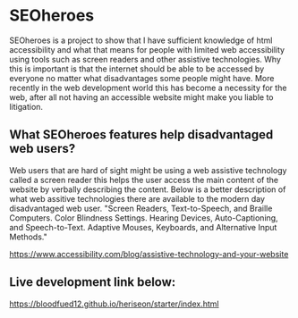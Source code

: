 # SEOheroes
SEOheroes is a project to show that I have sufficient knowledge of html accessibility and what that means for people with limited web accessibility using tools such as screen readers and other assistive technologies.
Why this is important is that the internet should be able to be accessed by everyone no matter what disadvantages some people might have.
More recently in the web development world this has become a necessity for the web, after all not having an accessible website might make you liable to litigation.

## What SEOheroes features help disadvantaged web users? 
Web users that are hard of sight might be using a web assistive technology called a screen reader this helps the user access the main content of the website by verbally describing the content. 
Below is a better description of what web assitive technologies there are available to the modern day disadvantaged web user.
"Screen Readers, Text-to-Speech, and Braille Computers.
Color Blindness Settings.
Hearing Devices, Auto-Captioning, and Speech-to-Text.
Adaptive Mouses, Keyboards, and Alternative Input Methods."

https://www.accessibility.com/blog/assistive-technology-and-your-website

## Live development link below:
https://bloodfued12.github.io/heriseon/starter/index.html